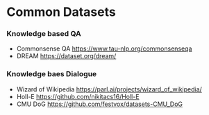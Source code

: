 # Common Datasets

### Knowledge based QA
+ Commonsense QA https://www.tau-nlp.org/commonsenseqa
+ DREAM https://dataset.org/dream/

### Knowledge baes Dialogue
+ Wizard of Wikipedia https://parl.ai/projects/wizard_of_wikipedia/
+ Holl-E https://github.com/nikitacs16/Holl-E
+ CMU DoG https://github.com/festvox/datasets-CMU_DoG
